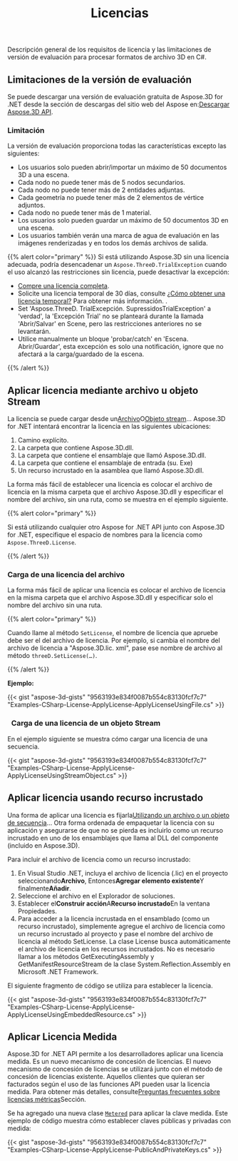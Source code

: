 ﻿---
title: Licencias
type: docs
weight: 60
url: /es/net/licensing/
description: Descripción general de los requisitos de licencia y las limitaciones de versión de evaluación para procesar formatos de archivo 3D en C#.
---
Descripción general de los requisitos de licencia y las limitaciones de versión de evaluación para procesar formatos de archivo 3D en C#.

## **Limitaciones de la versión de evaluación**
Se puede descargar una versión de evaluación gratuita de Aspose.3D for .NET desde la sección de descargas del sitio web del Aspose en:[Descargar Aspose.3D API](https://www.nuget.org/packages/Aspose.3D).
### **Limitación**
La versión de evaluación proporciona todas las características excepto las siguientes:

- Los usuarios solo pueden abrir/importar un máximo de 50 documentos 3D a una escena.
- Cada nodo no puede tener más de 5 nodos secundarios.
- Cada nodo no puede tener más de 2 entidades adjuntas.
- Cada geometría no puede tener más de 2 elementos de vértice adjuntos.
- Cada nodo no puede tener más de 1 material.
- Los usuarios solo pueden guardar un máximo de 50 documentos 3D en una escena.
- Los usuarios también verán una marca de agua de evaluación en las imágenes renderizadas y en todos los demás archivos de salida.

{{% alert color="primary" %}} 
Si está utilizando Aspose.3D sin una licencia adecuada, podría desencadenar un `Aspose.ThreeD.TrialException` cuando el uso alcanzó las restricciones sin licencia, puede desactivar la excepción:

* [Compre una licencia completa](https://purchase.aspose.com/buy).
* Solicite una licencia temporal de 30 días, consulte [¿Cómo obtener una licencia temporal?](https://purchase.aspose.com/temporary-license) Para obtener más información.
.
* Set 'Aspose.ThreeD. TrialExcepción. SupressidosTrialException' a 'verdad', la 'Excepción Trial' no se planteará durante la llamada 'Abrir/Salvar' en Scene, pero las restricciones anteriores no se levantarán.
* Utilice manualmente un bloque 'probar/catch' en 'Escena. Abrir/Guardar', esta excepción es solo una notificación, ignore que no afectará a la carga/guardado de la escena.

{{% /alert %}} 

## **Aplicar licencia mediante archivo u objeto Stream**
La licencia se puede cargar desde un[Archivo](https://docs.aspose.com/3d/net/licensing/#Licensing-LoadingaLicensefromFile)O[Objeto stream](https://docs.aspose.com/3d/net/licensing/#Licensing-LoadingaLicensefromaStreamObject)... Aspose.3D for .NET intentará encontrar la licencia en las siguientes ubicaciones:

1. Camino explícito.
1. La carpeta que contiene Aspose.3D.dll.
1. La carpeta que contiene el ensamblaje que llamó Aspose.3D.dll.
1. La carpeta que contiene el ensamblaje de entrada (su. Exe)
1. Un recurso incrustado en la asamblea que llamó Aspose.3D.dll.

La forma más fácil de establecer una licencia es colocar el archivo de licencia en la misma carpeta que el archivo Aspose.3D.dll y especificar el nombre del archivo, sin una ruta, como se muestra en el ejemplo siguiente.

{{% alert color="primary" %}} 

Si está utilizando cualquier otro Aspose for .NET API junto con Aspose.3D for .NET, especifique el espacio de nombres para la licencia como `Aspose.ThreeD.License`.

{{% /alert %}} 
### **Carga de una licencia del archivo**
La forma más fácil de aplicar una licencia es colocar el archivo de licencia en la misma carpeta que el archivo Aspose.3D.dll y especificar solo el nombre del archivo sin una ruta.

{{% alert color="primary" %}} 

Cuando llame al método `SetLicense`, el nombre de licencia que apruebe debe ser el del archivo de licencia. Por ejemplo, si cambia el nombre del archivo de licencia a "Aspose.3D.lic. xml", pase ese nombre de archivo al método `threeD.SetLicense(…)`.

{{% /alert %}} 

**Ejemplo:**

{{< gist "aspose-3d-gists" "9563193e834f0087b554c83130fcf7c7" "Examples-CSharp-License-ApplyLicense-ApplyLicenseUsingFile.cs" >}}
### ` `**Carga de una licencia de un objeto Stream**
En el ejemplo siguiente se muestra cómo cargar una licencia de una secuencia.

{{< gist "aspose-3d-gists" "9563193e834f0087b554c83130fcf7c7" "Examples-CSharp-License-ApplyLicense-ApplyLicenseUsingStreamObject.cs" >}}
## **Aplicar licencia usando recurso incrustado**
Una forma de aplicar una licencia es fijarla[Utilizando un archivo o un objeto de secuencia]()... Otra forma ordenada de empaquetar la licencia con su aplicación y asegurarse de que no se pierda es incluirlo como un recurso incrustado en uno de los ensamblajes que llama al DLL del componente (incluido en Aspose.3D).

Para incluir el archivo de licencia como un recurso incrustado:

1. En Visual Studio .NET, incluya el archivo de licencia (.lic) en el proyecto seleccionando**Archivo**, Entonces**Agregar elemento existente**Y finalmente**Añadir**.
1. Seleccione el archivo en el Explorador de soluciones.
1. Establecer el**Construir acción**A**Recurso incrustado**En la ventana Propiedades.
1. Para acceder a la licencia incrustada en el ensamblado (como un recurso incrustado), simplemente agregue el archivo de licencia como un recurso incrustado al proyecto y pase el nombre del archivo de licencia al método SetLicense. La clase License busca automáticamente el archivo de licencia en los recursos incrustados. No es necesario llamar a los métodos GetExecutingAssembly y GetManifestResourceStream de la clase System.Reflection.Assembly en Microsoft .NET Framework.

El siguiente fragmento de código se utiliza para establecer la licencia.

{{< gist "aspose-3d-gists" "9563193e834f0087b554c83130fcf7c7" "Examples-CSharp-License-ApplyLicense-ApplyLicenseUsingEmbeddedResource.cs" >}}
## **Aplicar Licencia Medida**
Aspose.3D for .NET API permite a los desarrolladores aplicar una licencia medida. Es un nuevo mecanismo de concesión de licencias. El nuevo mecanismo de concesión de licencias se utilizará junto con el método de concesión de licencias existente. Aquellos clientes que quieran ser facturados según el uso de las funciones API pueden usar la licencia medida. Para obtener más detalles, consulte[Preguntas frecuentes sobre licencias métricas](https://purchase.aspose.com/faqs/licensing/metered)Sección.

Se ha agregado una nueva clase [`Metered`](https://reference.aspose.com/3d/net/aspose.threed/metered) para aplicar la clave medida. Este ejemplo de código muestra cómo establecer claves públicas y privadas con medida:

{{< gist "aspose-3d-gists" "9563193e834f0087b554c83130fcf7c7" "Examples-CSharp-License-ApplyLicense-PublicAndPrivateKeys.cs" >}}
